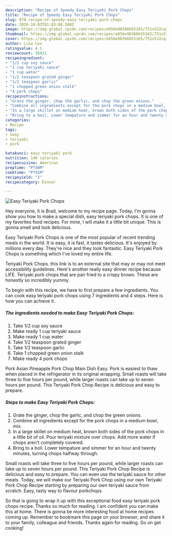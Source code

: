 ```yaml
---
description: "Recipe of Speedy Easy Teriyaki Pork Chops"
title: "Recipe of Speedy Easy Teriyaki Pork Chops"
slug: 878-recipe-of-speedy-easy-teriyaki-pork-chops
date: 2020-10-03T01:03:08.588Z
image: https://img-global.cpcdn.com/recipes/e856e98366b55165/751x532cq70/easy-teriyaki-pork-chops-recipe-main-photo.jpg
thumbnail: https://img-global.cpcdn.com/recipes/e856e98366b55165/751x532cq70/easy-teriyaki-pork-chops-recipe-main-photo.jpg
cover: https://img-global.cpcdn.com/recipes/e856e98366b55165/751x532cq70/easy-teriyaki-pork-chops-recipe-main-photo.jpg
author: Lina Cox
ratingvalue: 4.1
reviewcount: 36921
recipeingredient:
- "1/2 cup soy sauce"
- "1 cup teriyaki sauce"
- "1 cup water"
- "1/2 teaspoon grated ginger"
- "1/2 teaspoon garlic"
- "1 chopped green onion stalk"
- "4 pork chops"
recipeinstructions:
- "Grate the ginger, chop the garlic, and chop the green onions."
- "Combine all ingredients except for the pork chops in a medium bowl, mix."
- "In a large skillet on medium heat, brown both sides of the pork chops in a little bit of oil. Pour teriyaki mixture over chops. Add more water if chops aren&#39;t completely covered."
- "Bring to a boil. Lower tempature and simmer for an hour and twenty minutes, turning chops halfway through."
categories:
- Recipe
tags:
- easy
- teriyaki
- pork

katakunci: easy teriyaki pork 
nutrition: 140 calories
recipecuisine: American
preptime: "PT40M"
cooktime: "PT41M"
recipeyield: "2"
recipecategory: Dinner

---
```



![Easy Teriyaki Pork Chops](https://img-global.cpcdn.com/recipes/e856e98366b55165/751x532cq70/easy-teriyaki-pork-chops-recipe-main-photo.jpg)

Hey everyone, it is Brad, welcome to my recipe page. Today, I'm gonna show you how to make a special dish, easy teriyaki pork chops. It is one of my favorites food recipes. For mine, I will make it a little bit unique. This is gonna smell and look delicious.

Easy Teriyaki Pork Chops is one of the most popular of recent trending meals in the world. It is easy, it is fast, it tastes delicious. It's enjoyed by millions every day. They're nice and they look fantastic. Easy Teriyaki Pork Chops is something which I've loved my entire life.

Teriyaki Pork Chops. this link is to an external site that may or may not meet accessibility guidelines. Here&#39;s another really easy dinner recipe because LIFE. Teriyaki pork chops that are pan fried to a crispy brown. These are honestly so incredibly yummy.


To begin with this recipe, we have to first prepare a few ingredients. You can cook easy teriyaki pork chops using 7 ingredients and 4 steps. Here is how you can achieve it.

<!--inarticleads1-->

##### The ingredients needed to make Easy Teriyaki Pork Chops:

1. Take 1/2 cup soy sauce
1. Make ready 1 cup teriyaki sauce
1. Make ready 1 cup water
1. Take 1/2 teaspoon grated ginger
1. Take 1/2 teaspoon garlic
1. Take 1 chopped green onion stalk
1. Make ready 4 pork chops


Pork Asian Pineapple Pork Chop Main Dish Easy. Pork is easiest to thaw when placed in the refrigerator in its original wrapping. Small roasts will take three to five hours per pound, while larger roasts can take up to seven hours per pound. This Teriyaki Pork Chop Recipe is delicious and easy to prepare. 

<!--inarticleads2-->

##### Steps to make Easy Teriyaki Pork Chops:

1. Grate the ginger, chop the garlic, and chop the green onions.
1. Combine all ingredients except for the pork chops in a medium bowl, mix.
1. In a large skillet on medium heat, brown both sides of the pork chops in a little bit of oil. Pour teriyaki mixture over chops. Add more water if chops aren&#39;t completely covered.
1. Bring to a boil. Lower tempature and simmer for an hour and twenty minutes, turning chops halfway through.


Small roasts will take three to five hours per pound, while larger roasts can take up to seven hours per pound. This Teriyaki Pork Chop Recipe is delicious and easy to prepare. You can even use the teriyaki sauce for other meats. Today, we will make our Teriyaki Pork Chop using our own Teriyaki Pork Chop Recipe starting by preparing our own teriyaki sauce from scratch. Easy, tasty way to flavour porkchops. 

So that is going to wrap it up with this exceptional food easy teriyaki pork chops recipe. Thanks so much for reading. I am confident you can make this at home. There is gonna be more interesting food at home recipes coming up. Remember to bookmark this page on your browser, and share it to your family, colleague and friends. Thanks again for reading. Go on get cooking!
